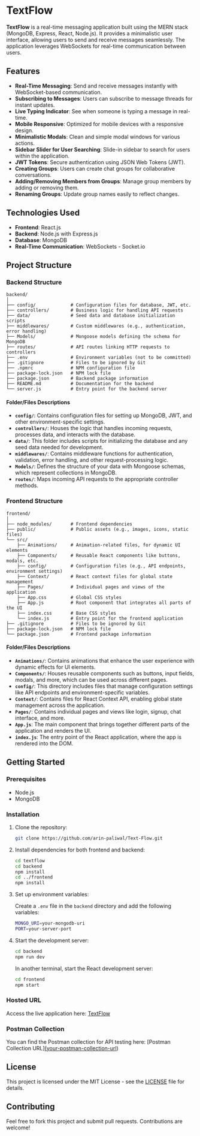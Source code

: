 # TextFlow

**TextFlow** is a real-time messaging application built using the MERN stack (MongoDB, Express, React, Node.js). It provides a minimalistic user interface, allowing users to send and receive messages seamlessly. The application leverages WebSockets for real-time communication between users.

## Features

- **Real-Time Messaging**: Send and receive messages instantly with WebSocket-based communication.
- **Subscribing to Messages**: Users can subscribe to message threads for instant updates.
- **Live Typing Indicator**: See when someone is typing a message in real-time.
- **Mobile Responsive**: Optimized for mobile devices with a responsive design.
- **Minimalistic Modals**: Clean and simple modal windows for various actions.
- **Sidebar Slider for User Searching**: Slide-in sidebar to search for users within the application.
- **JWT Tokens**: Secure authentication using JSON Web Tokens (JWT).
- **Creating Groups**: Users can create chat groups for collaborative conversations.
- **Adding/Removing Members from Groups**: Manage group members by adding or removing them.
- **Renaming Groups**: Update group names easily to reflect changes.

## Technologies Used

- **Frontend**: React.js
- **Backend**: Node.js with Express.js
- **Database**: MongoDB
- **Real-Time Communication**: WebSockets - Socket.io

## Project Structure

### Backend Structure

```
backend/
│
├── config/             # Configuration files for database, JWT, etc.
├── controllers/        # Business logic for handling API requests
├── data/               # Seed data and database initialization scripts
├── middlewares/        # Custom middlewares (e.g., authentication, error handling)
├── Models/             # Mongoose models defining the schema for MongoDB
├── routes/             # API routes linking HTTP requests to controllers
├── .env                # Environment variables (not to be committed)
├── .gitignore          # Files to be ignored by Git
├── .npmrc              # NPM configuration file
├── package-lock.json   # NPM lock file
├── package.json        # Backend package information
├── README.md           # Documentation for the backend
└── server.js           # Entry point for the backend server
```

#### Folder/Files Descriptions

- **`config/`**: Contains configuration files for setting up MongoDB, JWT, and other environment-specific settings.
- **`controllers/`**: Houses the logic that handles incoming requests, processes data, and interacts with the database.
- **`data/`**: This folder includes scripts for initializing the database and any seed data needed for development.
- **`middlewares/`**: Contains middleware functions for authentication, validation, error handling, and other request-processing logic.
- **`Models/`**: Defines the structure of your data with Mongoose schemas, which represent collections in MongoDB.
- **`routes/`**: Maps incoming API requests to the appropriate controller methods.

### Frontend Structure

```
frontend/
│
├── node_modules/       # Frontend dependencies
├── public/             # Public assets (e.g., images, icons, static files)
└── src/
    ├── Animations/     # Animation-related files, for dynamic UI elements
    ├── Components/     # Reusable React components like buttons, modals, etc.
    ├── config/         # Configuration files (e.g., API endpoints, environment settings)
    ├── Context/        # React context files for global state management
    ├── Pages/          # Individual pages and views of the application
    ├── App.css         # Global CSS styles
    ├── App.js          # Root component that integrates all parts of the UI
    ├── index.css       # Base CSS styles
    └── index.js        # Entry point for the frontend application
├── .gitignore          # Files to be ignored by Git
├── package-lock.json   # NPM lock file
└── package.json        # Frontend package information
```

#### Folder/Files Descriptions

- **`Animations/`**: Contains animations that enhance the user experience with dynamic effects for UI elements.
- **`Components/`**: Houses reusable components such as buttons, input fields, modals, and more, which can be used across different pages.
- **`config/`**: This directory includes files that manage configuration settings like API endpoints and environment-specific variables.
- **`Context/`**: Contains files for React Context API, enabling global state management across the application.
- **`Pages/`**: Contains individual pages and views like login, signup, chat interface, and more.
- **`App.js`**: The main component that brings together different parts of the application and renders the UI.
- **`index.js`**: The entry point of the React application, where the app is rendered into the DOM.

## Getting Started

### Prerequisites

- Node.js
- MongoDB

### Installation

1. Clone the repository:

   ```bash
   git clone https://github.com/arin-paliwal/Text-Flow.git
   ```

2. Install dependencies for both frontend and backend:

   ```bash
   cd textflow
   cd backend
   npm install
   cd ../frontend
   npm install
   ```

3. Set up environment variables:

   Create a `.env` file in the `backend` directory and add the following variables:

   ```bash
   MONGO_URI=your-mongodb-uri
   PORT=your-server-port
   ```

4. Start the development server:

   ```bash
   cd backend
   npm run dev
   ```

   In another terminal, start the React development server:

   ```bash
   cd frontend
   npm start
   ```

### Hosted URL

Access the live application here: [TextFlow](https://text-flow-dev.vercel.app)

### Postman Collection

You can find the Postman collection for API testing here: [Postman Collection URL][(your-postman-collection-url](https://www.postman.com/paliwalarin/workspace/text-flow-full-stack))

## License

This project is licensed under the MIT License - see the [LICENSE](LICENSE) file for details.

## Contributing

Feel free to fork this project and submit pull requests. Contributions are welcome!

